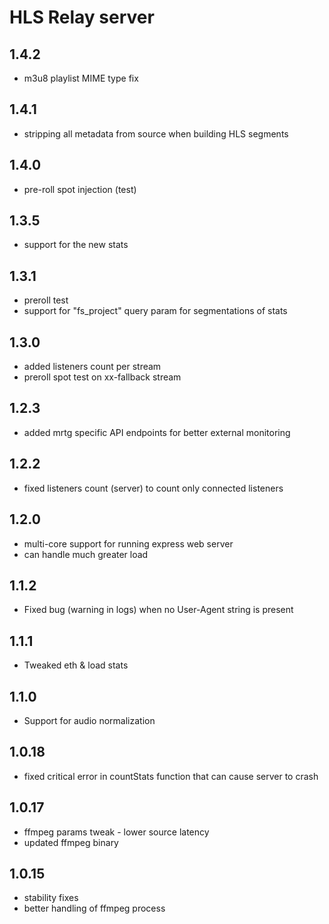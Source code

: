 # HLS Relay server

## 1.4.2

- m3u8 playlist MIME type fix

## 1.4.1

- stripping all metadata from source when building HLS segments

## 1.4.0

- pre-roll spot injection (test)

## 1.3.5

- support for the new stats

## 1.3.1

- preroll test
- support for "fs_project" query param for segmentations of stats

## 1.3.0

- added listeners count per stream
- preroll spot test on xx-fallback stream

## 1.2.3

- added mrtg specific API endpoints for better external monitoring

## 1.2.2

- fixed listeners count (server) to count only connected listeners

## 1.2.0

- multi-core support for running express web server
- can handle much greater load

## 1.1.2

- Fixed bug (warning in logs) when no User-Agent string is present

## 1.1.1

- Tweaked eth & load stats

## 1.1.0

- Support for audio normalization

## 1.0.18

- fixed critical error in countStats function that can cause server to crash

## 1.0.17

- ffmpeg params tweak - lower source latency
- updated ffmpeg binary

## 1.0.15

- stability fixes
- better handling of ffmpeg process
